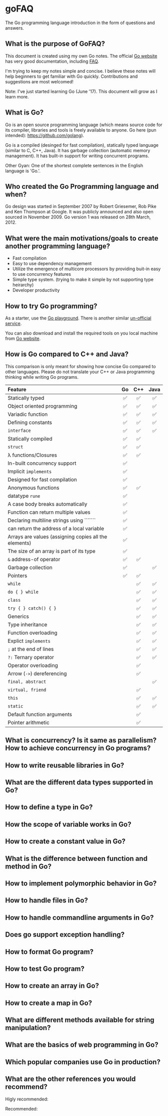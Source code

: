 # goFAQ
The Go programming language introduction in the form of questions and answers.

## What is the purpose of GoFAQ?

This document is created using my own Go notes. The official [Go website](https://golang.org/) has very good documentation, including [FAQ](https://golang.org/doc/faq).  

I'm trying to keep my notes simple and concise. I believe these notes will help beginners to get familiar with Go quickly. Contributions and suggestions are most welcomed!

Note: I've just started learning Go (June '17). This document will grow as I learn more.

## What is Go?

Go is an open source programming language (which means source code for its compiler, libraries and tools is freely available to anyone. Go here (pun intended): https://github.com/golang).  

Go is a compiled (desinged for fast compilation), statically typed language (similar to C, C++, Java). It has garbage collection (automatic memory management). It has built-in support for writing concurrent programs. 

Other Gyan: One of the shortest complete sentences in the English language is 'Go.'.

## Who created the Go Programming language and when?

Go design was started in September 2007 by Robert Griesemer, Rob Pike and Ken Thompson at Google. It was publicly announced and also open sourced in November 2009. Go version 1 was released on 28th March, 2012.

## What were the main motivations/goals to create another programming language?
* Fast compilation
* Easy to use dependency management
* Utilize the emergence of multicore processors by providing buit-in easy to use concurrency features
* Simple type system. (trying to make it simple by not supporting type heirarchy)
* Developer productivity

## How to try Go programming?

As a starter, use the [Go playground](https://play.golang.org/). There is another similar [un-official service](https://goplay.space/).

You can also download and install the required tools on you local machine from [Go website](https://golang.org/).

## How is Go compared to C++ and Java?

This comparison is only meant for showing how concise Go compared to other languages. Please do not translate your C++ or Java programming thinking while writing Go programs. 

Feature                      | Go               | C++              | Java             |
:---                         |:---:             |:---:             |:---:             |
Statically typed             |:white_check_mark:|:white_check_mark:|:white_check_mark:|
Object oriented programming  |:white_check_mark:|:white_check_mark:|:white_check_mark:|
Variadic function            |:white_check_mark:|:white_check_mark:|:white_check_mark:|
Defining constants           |:white_check_mark:|:white_check_mark:|:white_check_mark:|
```interface```              |:white_check_mark:|:white_check_mark:|:white_check_mark:|
Statically compiled          |:white_check_mark:|:white_check_mark:|                  |
```struct```                 |:white_check_mark:|:white_check_mark:|                  |
<span>&lambda;</span> functions/Closures |:white_check_mark:|:white_check_mark:|      |
In-built concurrency support |:white_check_mark:|                  |                  |
Implicit ```implements```    |:white_check_mark:|                  |                  |
Designed for fast compilation|:white_check_mark:|                  |                  |
Anonymous functions          |:white_check_mark:|:white_check_mark:|                  |
datatype ```rune```          |:white_check_mark:|                  |                  |
A case body breaks automatically|:white_check_mark:|               |                  |
Function can return multiple values|:white_check_mark:|            |                  |
Declaring multiline strings using ```\````|:white_check_mark:|            |                  |
can return the address of a local variable|:white_check_mark:|     |                  | 
Arrays are values (assigning copies all the elements) |:white_check_mark:||           |
The size of an array is part of its type|:white_check_mark:||           |
```&``` address-of operator  |:white_check_mark:|:white_check_mark:|                  |
Garbage collection           |:white_check_mark:|                  |:white_check_mark:|
Pointers                     |:white_check_mark:|:white_check_mark:|                  |
```while```                  |                  |:white_check_mark:|:white_check_mark:|
```do { } while```           |                  |:white_check_mark:|:white_check_mark:|
```class```                  |                  |:white_check_mark:|:white_check_mark:|
```try { } catch() { }```    |                  |:white_check_mark:|:white_check_mark:|
Generics                     |                  |:white_check_mark:|:white_check_mark:|
Type inheritance             |                  |:white_check_mark:|:white_check_mark:|
Function overloading         |                  |:white_check_mark:|:white_check_mark:|
Explict ```implements```     |                  |:white_check_mark:|:white_check_mark:|
```;``` at the end of lines  |                  |:white_check_mark:|:white_check_mark:|
``?:`` Ternary operator      |                  |:white_check_mark:|:white_check_mark:|
Operator overloading         |                  |:white_check_mark:|                  |
Arrow (```->```) dereferencing|                 |:white_check_mark:|                  |
```final, abstract```        |                  |                  |:white_check_mark:|
```virtual, friend```        |                  |:white_check_mark:|                  |
```this```                   |                  |:white_check_mark:|:white_check_mark:| 
```static```                 |                  |:white_check_mark:|:white_check_mark:| 
Default function arguments   |                  |:white_check_mark:|                  |
Pointer arithmetic           |                  |:white_check_mark:|                  |  


## What is concurrency? Is it same as parallelism? How to achieve concurrency in Go programs? 

## How to write reusable libraries in Go?

## What are the different data types supported in Go?

## How to define a type in Go?

## How the scope of variable works in Go?

## How to create a constant value in Go?

## What is the difference between function and method in Go?

## How to implement polymorphic behavior in Go?

## How to handle files in Go?

## How to handle commandline arguments in Go?

## Does go support exception handling?

## How to format Go program?

## How to test Go program?

## How to create an array in Go?

## How to create a map in Go?

## What are different methods available for string manipulation?

## What are the basics of web programming in Go?

## Which popular companies use Go in production?

## What are the other references you would recommend?

Higly recommended:


Recommended:


